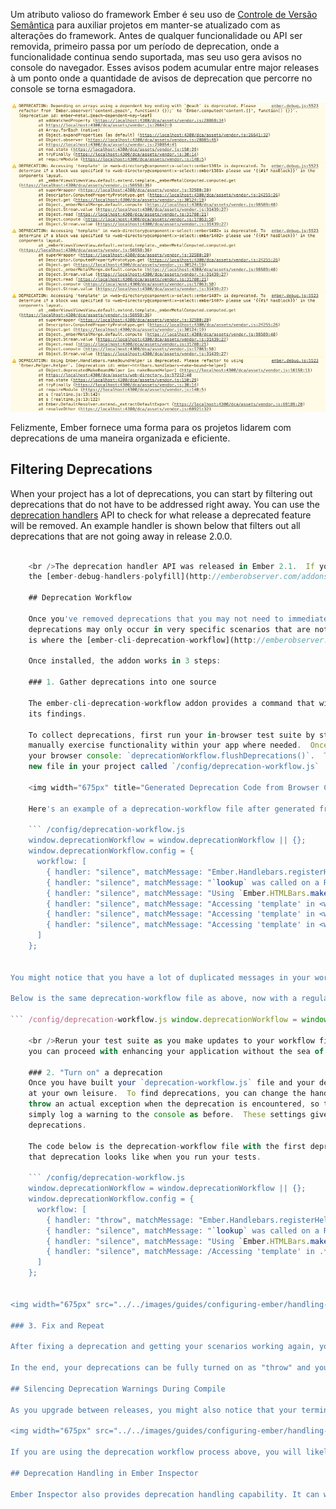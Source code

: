 Um atributo valioso do framework Ember é seu uso de [Controle de Versão Semântica](http://semver.org/) para auxiliar projetos em manter-se atualizado com as alterações do framework. Antes de qualquer funcionalidade ou API ser removida, primeiro passa por um período de deprecation, onde a funcionalidade continua sendo suportada, mas seu uso gera avisos no console do navegador. Esses avisos podem acumular entre major releases à um ponto onde a quantidade de avisos de deprecation que percorre no console se torna esmagadora.

<img width="675px" title="Deprecations Clouding up the Browser JavaScript Console" src="../../images/guides/configuring-ember/handling-deprecations/deprecations-in-console.png" />

Felizmente, Ember fornece uma forma para os projetos lidarem com deprecations de uma maneira organizada e eficiente.

## Filtering Deprecations

When your project has a lot of deprecations, you can start by filtering out deprecations that do not have to be addressed right away. You can use the [deprecation handlers](http://emberjs.com/api/classes/Ember.Debug.html#method_registerDeprecationHandler) API to check for what release a deprecated feature will be removed. An example handler is shown below that filters out all deprecations that are not going away in release 2.0.0.

``` app/initializers/main.js if (Ember.Debug && typeof Ember.Debug.registerDeprecationHandler === 'function') { Ember.Debug.registerDeprecationHandler((message, options, next) => { if (options && options.until && options.until !== '2.0.0') { return; } next(message, options); }); }

    <br />The deprecation handler API was released in Ember 2.1.  If you would like to leverage this API in a prior release of Ember you can install
    the [ember-debug-handlers-polyfill](http://emberobserver.com/addons/ember-debug-handlers-polyfill) addon into your project.
    
    ## Deprecation Workflow
    
    Once you've removed deprecations that you may not need to immediately address, you may still be left with many deprecations.  Also, your remaining
    deprecations may only occur in very specific scenarios that are not obvious.  How then should you go about finding and fixing these?  This
    is where the [ember-cli-deprecation-workflow](http://emberobserver.com/addons/ember-cli-deprecation-workflow) addon can be extremely helpful.
    
    Once installed, the addon works in 3 steps:
    
    ### 1. Gather deprecations into one source
    
    The ember-cli-deprecation-workflow addon provides a command that will collect deprecations from your console and generate JavaScript code listing
    its findings.
    
    To collect deprecations, first run your in-browser test suite by starting your development server and navigating to [`http://localhost:4200/tests`](http://localhost:4200/tests).  If your test suite isn't fully covering your app's functionality, you may also
    manually exercise functionality within your app where needed.  Once you've exercised the app to your satisfaction, run the following command within
    your browser console: `deprecationWorkflow.flushDeprecations()`.  This will print to the console JavaScript code, which you should then copy to a
    new file in your project called `/config/deprecation-workflow.js`
    
    <img width="675px" title="Generated Deprecation Code from Browser Console" src="../../images/guides/configuring-ember/handling-deprecations/generate-deprecation-code.png"/>
    
    Here's an example of a deprecation-workflow file after generated from the console:
    
    ``` /config/deprecation-workflow.js
    window.deprecationWorkflow = window.deprecationWorkflow || {};
    window.deprecationWorkflow.config = {
      workflow: [
        { handler: "silence", matchMessage: "Ember.Handlebars.registerHelper is deprecated, please refactor to Ember.Helper.helper." },
        { handler: "silence", matchMessage: "`lookup` was called on a Registry. The `initializer` API no longer receives a container, and you should use an `instanceInitializer` to look up objects from the container." },
        { handler: "silence", matchMessage: "Using `Ember.HTMLBars.makeBoundHelper` is deprecated. Please refactor to using `Ember.Helper` or `Ember.Helper.helper`." },
        { handler: "silence", matchMessage: "Accessing 'template' in <web-directory@component:x-select::ember1381> is deprecated. To determine if a block was specified to <web-directory@component:x-select::ember1381> please use '{{#if hasBlock}}' in the components layout." },
        { handler: "silence", matchMessage: "Accessing 'template' in <web-directory@component:x-select::ember1402> is deprecated. To determine if a block was specified to <web-directory@component:x-select::ember1402> please use '{{#if hasBlock}}' in the components layout." },
        { handler: "silence", matchMessage: "Accessing 'template' in <web-directory@component:x-select::ember1407> is deprecated. To determine if a block was specified to <web-directory@component:x-select::ember1407> please use '{{#if hasBlock}}' in the components layout." }
      ]
    };
    

You might notice that you have a lot of duplicated messages in your workflow file, like the 3 messages in the above example that start with `Accessing 'template' in...`. This is because some of the deprecation messages provide context to the specific deprecation, making them different than the same deprecation in other parts of the app. If you want to consolidate the duplication, you can use a simple regular expression with a wildcard (`.*`) for the part of the message that varies per instance.

Below is the same deprecation-workflow file as above, now with a regular expression on line 7 to remove some redundant messages. Note that the double quotes around `matchMessage` have also been replaced with forward slashes.

``` /config/deprecation-workflow.js window.deprecationWorkflow = window.deprecationWorkflow || {}; window.deprecationWorkflow.config = { workflow: [ { handler: "silence", matchMessage: "Ember.Handlebars.registerHelper is deprecated, please refactor to Ember.Helper.helper." }, { handler: "silence", matchMessage: "`lookup` was called on a Registry. The `initializer` API no longer receives a container, and you should use an `instanceInitializer` to look up objects from the container." }, { handler: "silence", matchMessage: "Using `Ember.HTMLBars.makeBoundHelper` is deprecated. Please refactor to using `Ember.Helper` or `Ember.Helper.helper`." }, { handler: "silence", matchMessage: /Accessing 'template' in .* is deprecated. To determine if a block was specified to .* please use '{{#if hasBlock}}' in the components layout./ } ] };

    <br />Rerun your test suite as you make updates to your workflow file and you should validate that your deprecations are gone. Once that is completed,
    you can proceed with enhancing your application without the sea of deprecation warnings clouding your log.
    
    ### 2. "Turn on" a deprecation
    Once you have built your `deprecation-workflow.js` file and your deprecations are silenced, you can begin to work on deprecations one by one
    at your own leisure.  To find deprecations, you can change the handler value of that message to either `throw` or `log`.  Throw will
    throw an actual exception when the deprecation is encountered, so that tests that use the deprecated feature will fail.  Choosing to log will
    simply log a warning to the console as before.  These settings give you some flexibility on how you want to go about fixing the
    deprecations.
    
    The code below is the deprecation-workflow file with the first deprecation set to throw an exception on occurrence.  The image demonstrates what
    that deprecation looks like when you run your tests.
    
    ``` /config/deprecation-workflow.js
    window.deprecationWorkflow = window.deprecationWorkflow || {};
    window.deprecationWorkflow.config = {
      workflow: [
        { handler: "throw", matchMessage: "Ember.Handlebars.registerHelper is deprecated, please refactor to Ember.Helper.helper." },
        { handler: "silence", matchMessage: "`lookup` was called on a Registry. The `initializer` API no longer receives a container, and you should use an `instanceInitializer` to look up objects from the container." },
        { handler: "silence", matchMessage: "Using `Ember.HTMLBars.makeBoundHelper` is deprecated. Please refactor to using `Ember.Helper` or `Ember.Helper.helper`." },
        { handler: "silence", matchMessage: /Accessing 'template' in .* is deprecated. To determine if a block was specified to .* please use '{{#if hasBlock}}' in the components layout./ }
      ]
    };
    

<img width="675px" src="../../images/guides/configuring-ember/handling-deprecations/failed-test-from-deprecation.png" />

### 3. Fix and Repeat

After fixing a deprecation and getting your scenarios working again, you might want to leave the deprecation message in the workflow file with the throw handler enabled. This will ensure you haven't missed anything, and ensure no new deprecated calls of that type are introduced to your project. Next, it's just a matter of going down the list, updating the handler, and fixing each remaining deprecation.

In the end, your deprecations can be fully turned on as "throw" and you should be able to use your application without error. At this point, you can go ahead and update your Ember version! When you upgrade, be sure you remove the deprecations you've fixed from the deprecation workflow file, so that you can start the process over for the next release.

## Silencing Deprecation Warnings During Compile

As you upgrade between releases, you might also notice that your terminal log begins to stream template-related deprecation warnings during the compile process, making it difficult to review your compilation logs.

<img width="675px" src="../../images/guides/configuring-ember/handling-deprecations/compile-deprecations.png" title="Compile Deprecations Clouding Log" />

If you are using the deprecation workflow process above, you will likely prefer to gather these warnings during runtime execution instead. The way to hide these warnings during compile is to install the [ember-cli-template-lint](http://emberobserver.com/addons/ember-cli-template-lint) addon. It suppresses template deprecation warnings during compile in favor of showing them in the browser console during test suite execution or application usage.

## Deprecation Handling in Ember Inspector

Ember Inspector also provides deprecation handling capability. It can work complimentary to ember-cli-deprecation-workflow. As you unsilence deprecations to fix them, the inspector can allow you to more quickly find where in your code a deprecation occurs when you run into it at runtime, reducing the amount of stack trace browsing you have to do. For more information on using deprecation handling in Ember Inspector, see its [guides section](../../ember-inspector/deprecations/).